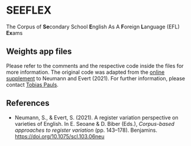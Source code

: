 # SEEFLEX
The Corpus of **Se**condary School **E**nglish As A **F**oreign **L**anguage (EFL) **Ex**ams


## Weights app files

Please refer to the comments and the respective code inside the files for more information. The original code was adapted from the [online supplement](https://www.stephanie-evert.de/PUB/NeumannEvert2021/) to Neumann and Evert (2021). For further information, please contact [Tobias Pauls](mailto:tobias.pauls@ifaar.rwth-aachen.de).


## References

- Neumann, S., & Evert, S. (2021). A register variation perspective on varieties of English. In E. Seoane & D. Biber (Eds.), *Corpus-based approaches to register variation* (pp. 143–178). Benjamins. https://doi.org/10.1075/scl.103.06neu